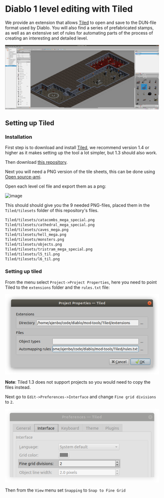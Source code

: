 # Diablo 1 level editing with Tiled

We provide an extension that allows [Tiled](https://www.mapeditor.org/) to open and save to the DUN-file format used by Diablo. You will also find a series of prefabricated stamps, as well as an extensive set of rules for automating parts of the process of creating an interesting and detailed level.

![Diablo map in Tiled](docs/images/tiled.png)

## Setting up Tiled

### Installation

First step is to download and install [Tiled](https://www.mapeditor.org/), we recommend version 1.4 or higher as it makes setting up the tool a lot simpler, but 1.3 should also work.

Then download [this repository](https://github.com/diasurgical/modding-tools/archive/master.zip).

Next you will need a PNG version of the tile sheets, this can be done using [Open source-ami](https://github.com/sanctuary/opensource-ami).

Open each level cel file and export them as a png:

![image](https://user-images.githubusercontent.com/204594/141985706-009e97d7-2abc-413b-ab14-0860a3a86198.png)

This should should give you the 9 needed PNG-files, placed them in the `Tiled/tilesets` folder of this repository's files.

    Tiled/tilesets/catacombs_mega_special.png
    Tiled/tilesets/cathedral_mega_special.png
    Tiled/tilesets/caves_mega.png
    Tiled/tilesets/hell_mega.png
    Tiled/tilesets/monsters.png
    Tiled/tilesets/objects.png
    Tiled/tilesets/tristram_mega_special.png
    Tiled/tilesets/l5_til.png
    Tiled/tilesets/l6_til.png

### Setting up tiled

From the menu select `Project->Project Properties`, here you need to point Tiled to the `extensions` folder and the `rules.txt` file:

![Project Properties](docs/images/project-properrties.png)

**Note**: Tiled 1.3 does not support projects so you would need to copy the files instead.

Next go to `Edit->Preferences->Interface` and change `Fine grid divisions` to `2`.

![Project Properties](docs/images/fine-grid-divisions.png)

Then from the `View` menu set `Snapping` to `Snap to Fine Grid`

